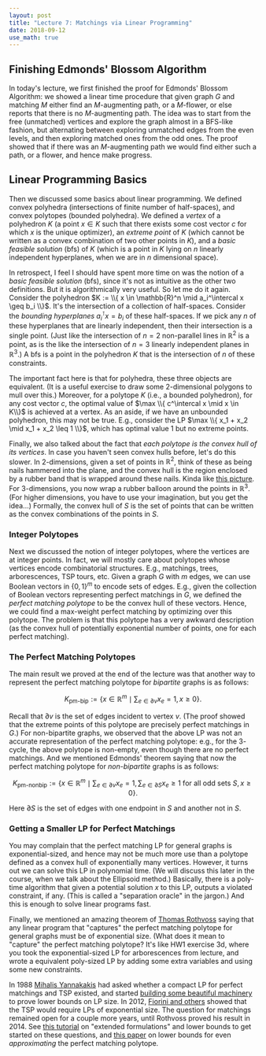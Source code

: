 ```yaml
---
layout: post
title: "Lecture 7: Matchings via Linear Programming"
date: 2018-09-12
use_math: true
---
```


## Finishing Edmonds' Blossom Algorithm

In today's lecture, we first finished the proof for Edmonds' Blossom
Algorithm: we showed a linear time procedure that given graph $G$ and
matching $M$ either find an $M$-augmenting path, or a $M$-flower, or
else reports that there is no $M$-augmenting path. The idea was to start
from the free (unmatched) vertices and explore the graph almost in a
BFS-like fashion, but alternating between exploring unmatched edges from
the even levels, and then exploring matched ones from the odd ones. The
proof showed that if there was an $M$-augmenting path we would find
either such a path, or a flower, and hence make progress.

## Linear Programming Basics 

Then we discussed some basics about linear programming. We defined
convex polyhedra (intersections of finite number of half-spaces), and
convex polytopes (bounded polyhedra). We defined a _vertex_ of a
polyhedron $K$ (a point $x \in K$ such that there exists some cost
vector $c$ for which $x$ is the unique optimizer), an _extreme point_ of
$K$ (which cannot be written as a convex combination of two other points
in $K$), and a _basic feasible solution_ (bfs) of $K$ (which is a point
in $K$ lying on $n$ linearly independent hyperplanes, when we are in $n$
dimensional space).

In retrospect, I feel I should have spent more time on was the notion of
a _basic feasible solution_ (bfs), since it's not as intuitive as the
other two definitions. But it is algorithmically very useful. So let me
do it again. Consider the polyhedron $K := \\{ x \in \mathbb{R}^n \mid
a_i^\intercal x \geq b_i \\}$. It's the intersection of a collection of
half-spaces. Consider the _bounding hyperplanes_ $a_i^\intercal x = b_i$
of these half-spaces. If we pick any $n$ of these hyperplanes that are
linearly independent, then their intersection is a single point. (Just
like the intersection of $n=2$ non-parallel lines in $\mathbb{R}^2$ is a
point, as is the like the intersection of $n=3$ linearly independent
planes in $\mathbb{R}^3$.)  A bfs is a point in the polyhedron $K$ that
is the intersection of $n$ of these constraints.

The important fact here is that for polyhedra, these three objects are
equivalent. (It is a useful exercise to draw some $2$-dimensional
polygons to mull over this.) Moreover, for a polytope $K$ (i.e., a
bounded polyhedron), for any cost vector $c$, the optimal value of $\max
\\{ c^\intercal x \mid x \in K\\}$ is achieved at a vertex.  As an aside,
if we have an unbounded polyhedron, this may not be true. E.g., consider
the LP $\max \\{ x_1 + x_2 \mid x_1 + x_2 \leq 1 \\}$, which has optimal
value $1$ but no extreme points.

Finally, we also talked about the fact that _each polytope is the convex
hull of its vertices_. In case you haven't seen convex hulls before,
let's do this slower. In $2$-dimensions, given a set of points in
$\mathbb{R}^2$, think of these as being nails hammered into the plane, and the
convex hull is the region enclosed by a rubber band that is wrapped
around these nails. Kinda like [this picture](http://www.clear-lines.com/blog/post/Convex-Hull.aspx).
For $3$-dimensions, you now wrap a rubber balloon around the points in
$\mathbb{R}^3$. (For higher dimensions, you have to use your
imagination, but you get the idea...) Formally, the convex hull of $S$
is the set of points that can be written as the convex combinations of
the points in $S$.

### Integer Polytopes

Next we discussed the notion of integer polytopes, where the vertices
are at integer points. In fact, we will mostly care about polytopes
whose vertices encode combinatorial structures. E.g., matchings, trees,
arborescences, TSP tours, etc. Given a graph $G$ with $m$ edges, we can
use Boolean vectors in $\{0,1\}^m$ to encode sets of edges. E.g., given
the collection of Boolean vectors representing perfect matchings in $G$,
we defined the _perfect matching polytope_ to be the convex hull of
these vectors. Hence, we could find a max-weight perfect matching by
optimizing over this polytope. The problem is that this polytope has a
very awkward description (as the convex hull of potentially exponential
number of points, one for each perfect matching).

### The Perfect Matching Polytopes

The main result we proved at the end of the lecture was that another way
to represent the perfect matching polytope for _bipartite_ graphs is as
follows:

$$ K_{\text{pm-bip}} := \{ x \in \mathbb{R}^m \mid \sum_{e \in \partial v} x_e =
1, x \geq 0 \}. $$

Recall that $\partial v$ is the set of edges incident to vertex $v$.
(The proof showed that the extreme points of this polytope are precisely
perfect matchings in $G$.) For non-bipartite graphs, we observed that the
above LP was not an accurate representation of the perfect matching
polytope: e.g., for the $3$-cycle, the above polytope is non-empty, even
though there are no perfect matchings. And we mentioned Edmonds' theorem
saying that now the perfect matching polytope for _non-bipartite_ graphs
is as follows:

$$ K_{\text{pm-nonbip}} := \{ x \in \mathbb{R}^m \mid \sum_{e \in \partial v} x_e =
1, \sum_{e \in \partial S} x_e \geq
1 \text{ for all odd sets } S, x \geq 0 \}. $$

Here $\partial S$ is the set of edges with one endpoint in $S$ and
another not in $S$.

### Getting a Smaller LP for Perfect Matchings

You may complain that the perfect matching LP for general graphs is
exponential-sized, and hence may not be much more use than a polytope
defined as a convex hull of exponentially many vertices. However, it
turns out we can solve this LP in polynomial time. (We will discuss this
later in the course, when we talk about the Ellipsoid method.)
Basically, there is a poly-time algorithm that given a potential
solution $x$ to this LP, outputs a violated constraint, if any. (This is
called a "separation oracle" in the jargon.) And this is enough to solve
linear programs fast.

Finally, we mentioned an amazing theorem of [Thomas
Rothvoss](https://sites.math.washington.edu/~rothvoss/) saying that any
linear program that "captures" the perfect matching polytope for general
graphs must be of exponential size. (What does it mean to "capture" the
perfect matching polytope?  It's like HW1 exercise 3d, where you took
the exponential-sized LP for arborescences from lecture, and wrote a
equivalent poly-sized LP by adding some extra variables and using some
new constraints.

In 1988 [Mihalis Yannakakis](http://www.cs.columbia.edu/~mihalis/) had
asked whether a compact LP for perfect matchings and TSP existed, and
started [building some beautiful 
machinery](http://www.tcs.tifr.res.in/~prahladh/teaching/2011-12/comm/papers/Yannakakis1991.pdf)
to prove lower bounds on LP size. In 2012, [Fiorini and
others](https://homepages.cwi.nl/~rdewolf/publ/qc/stoc130-fiorini.pdf)
showed that the TSP would require LPs of exponential size. The question
for matchings remained open for a couple more years, until Rothvoss
proved his result in 2014. See [this
tutorial](https://simons.berkeley.edu/talks/extended-formulations1) on
"extended formulations" and lower bounds to get started on these
questions, and [this paper](https://arxiv.org/abs/1711.10145) on lower bounds for even _approximating_ the 
perfect matching polytope.

